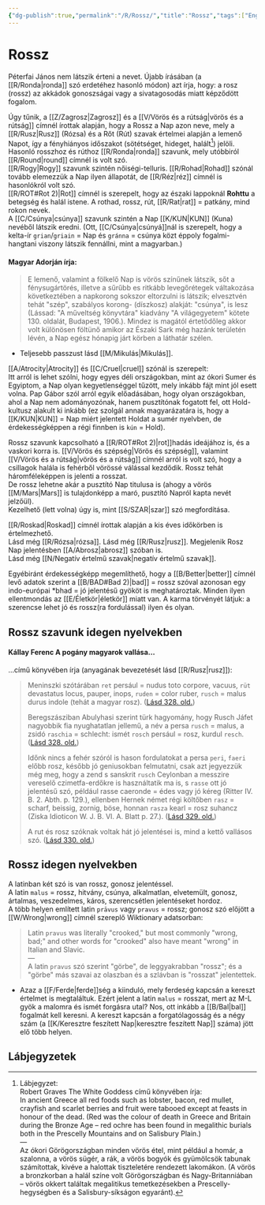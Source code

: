 ```yaml
---
{"dg-publish":true,"permalink":"/R/Rossz/","title":"Rossz","tags":["Englishtexttranslated"],"created":"2024-10-26T21:25","updated":"2024-10-26T21:25"}
---
```



# Rossz

Péterfai János nem látszik érteni a nevet. Újabb írásában (a [[R/Ronda\|ronda]] szó erdetéhez hasonló módon) azt írja, hogy: a rosz (rossz) az akkádok gonoszságai vagy a sivatagosodás miatt képződött fogalom.  

Úgy tűnik, a [[Z/Zagrosz\|Zagrosz]] és a [[V/Vörös és a rútság\|vörös és a rútság]] címnél írottak alapján, hogy a Rossz a Nap azon neve, mely a [[R/Rusz\|Rusz]] (Rózsa) és a Rőt (Rút) szavak értelmei alapján a lemenő Napot, így a fényhiányos időszakot (sötétséget, hideget, halált[^1]) jelöli.  
Hasonló rosszhoz és rúthoz [[R/Ronda\|ronda]] szavunk, mely utóbbiról [[R/Round\|round]] címnél is volt szó.  
[[R/Rogy\|Rogy]] szavunk szintén nőiségi-telluris. [[R/Rohad\|Rohad]] szónál tovább elemezzük a Nap ilyen állapotát, de [[R/Réz\|réz]] címnél is hasonlókról volt szó.  
[[R/ROT#Rot 2)\|Rot]] címnél is szerepelt, hogy az északi lappoknál **Rohttu** a betegség és halál istene. A rothad, rossz, rút, [[R/Rat\|rat]] = patkány, mind rokon nevek.  
A [[C/Csúnya\|csúnya]] szavunk szintén a Nap [[K/KUN\|KUN]] (Kuna) nevéből látszik eredni. (Ott, [[C/Csúnya\|csúnyá]]nál is szerepelt, hogy a kelta-ír `grian`/`griain` = Nap és `gránna` = csúnya közt éppoly fogalmi-hangtani viszony látszik fennállni, mint a magyarban.)  

#### Magyar Adorján írja:  

> E lemenő, valamint a fölkelő Nap is vörös színűnek látszik, sőt a fénysugártörés, illetve a sűrűbb es ritkább levegőrétegek váltakozása következtében a napkorong sokszor eltorzulni is látszik; elvesztvén tehát "szép", szabályos korong- (díszkosz) alakját: "csúnya", is lesz (Lássad: "A műveltség könyvtára" kiadvány "A világegyetem" kötete 130. oldalát, Budapest, 1906.). Mindez is magától értetődőleg akkor volt különösen föltünő amikor az Északi Sark még hazánk területén lévén, a Nap egész hónapig járt körben a láthatár szélen.  
- Teljesebb passzust lásd [[M/Mikulás\|Mikulás]].

[[A/Atrocity\|Atrocity]] és [[C/Cruel\|cruel]] szónál is szerepelt:  
Itt arról is lehet szólni, hogy egyes déli országokban, mint az ókori Sumer és Egyiptom, a Nap olyan kegyetlenséggel tűzött, mely inkább fájt mint jól esett volna. Pap Gábor szól arról egyik előadásában, hogy olyan országokban, ahol a Nap nem adományozónak, hanem pusztítónak fogatott fel, ott Hold-kultusz alakult ki inkább (ez szolgál annak magyarázatára is, hogy a [[K/KUN\|KUN]] = Nap miért jelentett Holdat a sumér nyelvben, de érdekességképpen a régi finnben is `kún` = Hold).  


Rossz szavunk kapcsolható a [[R/ROT#Rot 2)\|rot]]hadás ideájához is, és a vaskori korra is. [[V/Vörös és szépség\|Vörös és szépség]], valamint [[V/Vörös és a rútság\|vörös és a rútság]] címnél arról is volt szó, hogy a csillagok halála is fehérből vörössé válással kezdődik. Rossz tehát háromféleképpen is jelenti a rosszat.  
De rossz lehetne akár a pusztító Nap titulusa is (ahogy a vörös [[M/Mars\|Mars]] is tulajdonképp a maró, pusztító Napról kapta nevét jelzőül).  
Kezelhető (lett volna) úgy is, mint [[S/SZAR\|szar]] szó megfordítása.  

[[R/Roskad\|Roskad]] címnél írottak alapján a kis éves időkörben is értelmezhető.  
Lásd még [[R/Rózsa\|rózsa]]. Lásd még [[R/Rusz\|rusz]]. Megjelenik Rosz Nap jelentésben [[A/Abrosz\|abrosz]] szóban is.  
Lásd még [[N/Negatív értelmű szavak\|negatív értelmű szavak]].  

Egyébiránt érdekességképp megemlíthető, hogy a [[B/Better\|better]] címnél levő adatok szerint a [[B/BAD#Bad 2)\|bad]] = rossz szóval azonosan egy indo-európai \*bhad = jó jelentésű gyököt is meghatároztak. Minden ilyen ellentmondás az [[E/Életkör\|életkör]] miatt van. A karma törvényét látjuk: a szerencse lehet jó és rossz(ra fordulással) ilyen és olyan.  

## Rossz szavunk idegen nyelvekben

#### Kállay Ferenc A pogány magyarok vallása...

...című könyvében írja (anyagának bevezetését lásd [[R/Rusz\|rusz]]):
> Meninszki szótárában `ret` persául = nudus toto corpore, vacuus, `rüt` devastatus locus, pauper, inops, `ruden` = color ruber, `rusch` = malus durus indole (tehát a magyar rosz). ([Lásd 328. old.](zotero://open-pdf/library/items/DFI47XPY?page=328&annotation=K2SGJ29M))  
> 
> Beregszásziban Abulyhasi szerint türk hagyomány, hogy Rusch Jáfet nagyobbik fia nyughatatlan jellemű, a név a persa `rusch` = malus, a zsidó `raschia` = schlecht: ismét `rosch` persául = rosz, kurdul `resch`. ([Lásd 328. old.](zotero://open-pdf/library/items/DFI47XPY?page=328&annotation=RPULB2TA))  
> 
> Időnk nincs a fehér szóról is hason fordulatokat a persa `peri`, `faeri` előbb rosz, később jó geniusokban felmutatni, csak azt jegyezzük még meg, hogy a zend s sanskrit `rusch` Ceylonban a messzire vereselő czimetfa-erdőkre is használtatik ma is, s `rasse` ott jó jelentésű szó, például rasse caeronde = édes vagy jó kéreg (Ritter IV. B. 2. Abth. p. 129.), ellenben Hernek német régi költőben `rasz` = scharf, beissig, zornig, böse, honnan `rasza` kearl = rosz suhancz (Ziska Idioticon W. J. B. VI. A. Blatt p. 27.). ([Lásd 329. old.](zotero://open-pdf/library/items/DFI47XPY?page=329&annotation=DNK8VJWH))
> 
> A rut és rosz szóknak voltak hát jó jelentései is, mind a kettő vallásos szó. ([Lásd 330. old.](zotero://open-pdf/library/items/DFI47XPY?page=330&annotation=G783UE85))

## Rossz idegen nyelvekben

A latinban két szó is van rossz, gonosz jelentéssel.  
A latin `malus` = rossz, hitvány, csúnya, alkalmatlan, elvetemült, gonosz, ártalmas, veszedelmes, káros, szerencsétlen jelentéseket hordoz.  
A több helyen említett latin `prāvus` vagy `pravus` = rossz; gonosz szó előjött a [[W/Wrong\|wrong]] címnél szereplő Wiktionary adatsorban:  
> Latin `pravus` was literally "crooked," but most commonly "wrong, bad;" and other words for "crooked" also have meant "wrong" in Italian and Slavic.  
> —  
> A latin `pravus` szó szerint "görbe", de leggyakrabban "rossz"; és a "görbe" más szavai az olaszban és a szlávban is "rosszat" jelentettek.  
- Azaz a [[F/Ferde\|ferde]]ség a kiinduló, mely ferdeség kapcsán a kereszt értelmet is megtaláltuk. Ezért jelent a latin `malus` = rosszat, mert az M-L gyök a malomra és ismét forgásra utal? Nos, ott inkább a [[B/Bal\|bal]] fogalmát kell keresni. A kereszt kapcsán a forgatólagosság és a négy szám (a [[K/Keresztre feszített Nap\|keresztre feszített Nap]] száma) jött elő több helyen.



## Lábjegyzetek

[^1]: Lábjegyzet:  
Robert Graves The White Goddess című könyvében írja:  
In ancient Greece all red foods such as lobster, bacon, red mullet, crayfish and scarlet berries and fruit were tabooed except at feasts in honour of the dead. (Red was the colour of death in Greece and Britain during the Bronze Age – red ochre has been found in megalithic burials both in the Prescelly Mountains and on Salisbury Plain.)  
—  
Az ókori Görögországban minden vörös étel, mint például a homár, a szalonna, a vörös sügér, a rák, a vörös bogyók és gyümölcsök tabunak számítottak, kivéve a halottak tiszteletére rendezett lakomákon. (A vörös a bronzkorban a halál színe volt Görögországban és Nagy-Britanniában – vörös okkert találtak megalitikus temetkezésekben a Prescelly-hegységben és a Salisbury-síkságon egyaránt).  